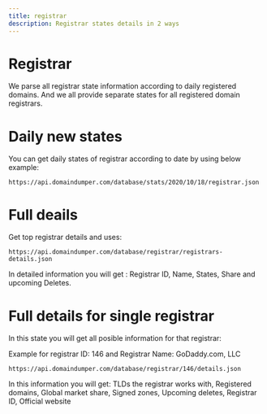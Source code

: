 ```yaml
---
title: registrar
description: Registrar states details in 2 ways
---
```


# Registrar

We parse all registrar state information according to daily registered domains. And we all provide separate states for all registered domain registrars.


# Daily new states

You can get daily states of registrar according to date by using below example:

`https://api.domaindumper.com/database/stats/2020/10/18/registrar.json`

# Full deails

Get top registrar details and uses:

`https://api.domaindumper.com/database/registrar/registrars-details.json`

In detailed information you will get : Registrar ID, Name, States, Share and upcoming Deletes.

# Full details for single registrar

In this state you will get all posible information for that registrar:

Example for registrar ID: 146 and Registrar Name: GoDaddy.com, LLC

`https://api.domaindumper.com/database/registrar/146/details.json`

In this information you will get: TLDs the registrar works with, Registered domains, Global market share, Signed zones, Upcoming deletes, Registrar ID, Official website